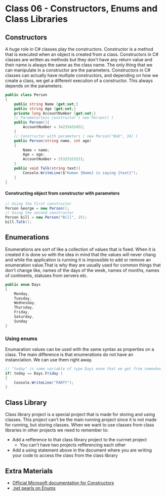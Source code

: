 # Class 06 - Constructors, Enums and Class Libraries

## Constructors
A huge role in C# classes play the constructors. Constructor is a method that is executed when an object is created from a class. Constructors in C# classes are written as methods but they don't have any return value and their name is always the same as the class name. The only thing that we can manipulate in a constructor are the parameters. Constructors in C# classes can actually have multiple constructors, and depending on how we create a class, we get a different execution of a constructor. This always depends on the parameters.
```c#
public class Person
{
	public string Name {get;set;}
	public string Age {get;set;}
	private long AccountNumber {get;set;}
	// Parametarless constructor ( new Person() )
	public Person(){
		AccountNumber = 34235432452;
	}
	// Constructor with parameters ( new Person("Bob", 34) )
	public Person(string name, int age)
	{
		Name = name;
		Age = age;
		AccountNumber = 25325325221;
	}
	public void Talk(string text){
		Console.WriteLine($"Human {Name} is saying {text}");
	}
}
```
#### Constructing object from constructor with parameters
```c#
// Using the first constructor
Person George = new Person();
// Using the second constructor
Person bill = new Person("Bill", 25);
bill.Talk();
```

## Enumerations
Enumerations are sort of like a collection of values that is fixed. When it is created it is done so with the idea in mind that the values will never chang and while the application is running it is impossible to add or remove an enumeration value.That is why they are usually used for common things that don't change like, names of the days of the week, names of months, names of continents, statuses from servers etc.
```c#
public enum Days 
{
	Monday,
	Tuesday,
	Wednesday,
	Thursday,
	Friday,
	Saturday,
	Sunday
}
```
### Using enums
Enumaration values can be used with the same syntax as properties on a class. The main difference is that enumerations do not have an instanciation. We can use them right away.
```c#
// "today" is some variable of type Days enum that we get from somewhere
if( today == Days.Friday )
{
	Console.WriteLine("PARTY");
} 
```

## Class Library
Class library project is a special project that is made for storing and using classes. This project can't be the main running project since it is not made for running, but storing classes. When we want to use classes from class libraries in other projects we need to remember to:
* Add a refference to that class library project to the currnet project
  * You can't have two projects refferencing each other
* Add a using statement above in the document where you are writing your code to access the class from the class library  

## Extra Materials
* [Official Microsoft documentation for Constructors](https://docs.microsoft.com/en-us/dotnet/csharp/programming-guide/classes-and-structs/constructors)
* [.net pearls on Enums](https://www.dotnetperls.com/enum)
